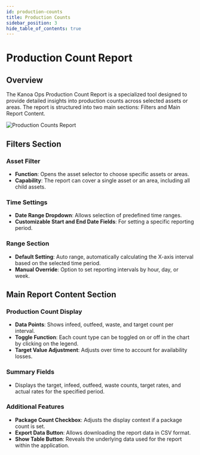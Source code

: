 ```yaml
---
id: production-counts
title: Production Counts
sidebar_position: 3
hide_table_of_contents: true
---
```


# Production Count Report

## Overview

The Kanoa Ops Production Count Report is a specialized tool designed to provide detailed insights into production counts across selected assets or areas. The report is structured into two main sections: Filters and Main Report Content.

![Production Counts Report](/img/ops-analytics-production-counts.png)

## Filters Section

### Asset Filter
- **Function**: Opens the asset selector to choose specific assets or areas.
- **Capability**: The report can cover a single asset or an area, including all child assets.

### Time Settings
- **Date Range Dropdown**: Allows selection of predefined time ranges.
- **Customizable Start and End Date Fields**: For setting a specific reporting period.

### Range Section
- **Default Setting**: Auto range, automatically calculating the X-axis interval based on the selected time period.
- **Manual Override**: Option to set reporting intervals by hour, day, or week.

## Main Report Content Section

### Production Count Display
- **Data Points**: Shows infeed, outfeed, waste, and target count per interval.
- **Toggle Function**: Each count type can be toggled on or off in the chart by clicking on the legend.
- **Target Value Adjustment**: Adjusts over time to account for availability losses.

### Summary Fields
- Displays the target, infeed, outfeed, waste counts, target rates, and actual rates for the specified period.

### Additional Features
- **Package Count Checkbox**: Adjusts the display context if a package count is set.
- **Export Data Button**: Allows downloading the report data in CSV format.
- **Show Table Button**: Reveals the underlying data used for the report within the application.
